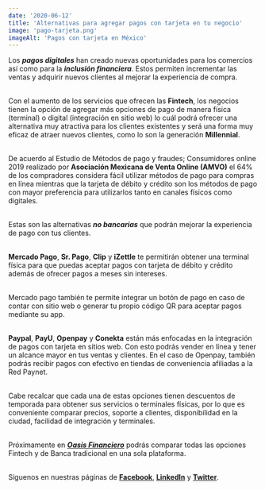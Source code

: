 ```yaml
--- 
date: '2020-06-12' 
title: 'Alternativas para agregar pagos con tarjeta en tu negocio' 
image: 'pago-tarjeta.png'
imageAlt: 'Pagos con tarjeta en México'
--- 
```


Los ***pagos digitales*** han creado nuevas oportunidades para los comercios así como para la ***inclusión financiera***. Estos permiten incrementar las ventas y adquirir nuevos clientes al mejorar la experiencia de compra. <br/><br/>

Con el aumento de los servicios que ofrecen las **Fintech**, los negocios tienen la opción de agregar más opciones de pago de manera física (terminal) o digital (integración en sitio web) lo cuál podrá ofrecer una alternativa muy atractiva para los clientes existentes y será una forma muy eficaz de atraer nuevos clientes, como lo son la generación **Millennial**. <br/><br/>

De acuerdo al Estudio de Métodos de pago y fraudes; Consumidores online 2019 realizado por **Asociación Mexicana de Venta Online (AMVO)** el 64% de los compradores considera fácil utilizar métodos de pago para compras en línea mientras que la tarjeta de débito y crédito son los métodos de pago con mayor preferencia para utilizarlos tanto en canales físicos como digitales. <br/><br/>

Estas son las alternativas ***no bancarias*** que podrán mejorar la experiencia de pago con tus clientes. <br/><br/>

**Mercado Pago**, **Sr. Pago**, **Clip** y **iZettle** te permitirán obtener una terminal física para que puedas aceptar pagos con tarjeta de débito y crédito además de ofrecer pagos a meses sin intereses. <br/><br/>

Mercado pago también te permite integrar un botón de pago en caso de contar con sitio web o generar tu propio código QR para aceptar pagos mediante su app. <br/><br/>

**Paypal**, **PayU**, **Openpay** y **Conekta** están más enfocadas en la integración de pagos con tarjeta en sitios web. Con esto podrás vender en línea y tener un alcance mayor en tus ventas y clientes. En el caso de Openpay, también podrás recibir pagos con efectivo en tiendas de conveniencia afiliadas a la Red Paynet. <br/><br/>

Cabe recalcar que cada una de estas opciones tienen descuentos de temporada para obtener sus servicios o terminales físicas, por lo que es conveniente comparar precios, soporte a clientes, disponibilidad en la ciudad, facilidad de integración y terminales. <br/><br/>

Próximamente en ***[Oasis Financiero](https://www.oasisfinanciero.mx)*** podrás comparar todas las opciones Fintech y de Banca tradicional en una sola plataforma. <br/><br/>

Síguenos en nuestras páginas de **[Facebook](https://facebook.com/oasisfinanciero)**, **[LinkedIn](https://www.linkedin.com/company/oasisfinanciero/)** y **[Twitter](https://twitter.com/oasisfintech)**.